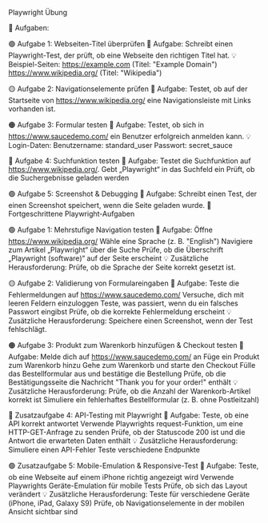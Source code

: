 Playwright Übung

📌 Aufgaben:


🟢 Aufgabe 1: Webseiten-Titel überprüfen
🔹 Aufgabe:
 Schreibt einen Playwright-Test, der prüft, ob eine Webseite den richtigen Titel hat.
 💡 Beispiel-Seiten:
https://example.com (Titel: "Example Domain")
https://www.wikipedia.org/ (Titel: "Wikipedia")


🟡 Aufgabe 2: Navigationselemente prüfen
🔹 Aufgabe:
 Testet, ob auf der Startseite von https://www.wikipedia.org/ eine Navigationsleiste mit Links vorhanden ist.

🟠 Aufgabe 3: Formular testen
🔹 Aufgabe:
 Testet, ob sich in https://www.saucedemo.com/ ein Benutzer erfolgreich anmelden kann.
 💡 Login-Daten:
 Benutzername: standard_user
 Passwort: secret_sauce


🔴 Aufgabe 4: Suchfunktion testen
🔹 Aufgabe:
 Testet die Suchfunktion auf https://www.wikipedia.org/.
Gebt „Playwright“ in das Suchfeld ein
Prüft, ob die Suchergebnisse geladen werden


🟢 Aufgabe 5: Screenshot & Debugging
🔹 Aufgabe:
 Schreibt einen Test, der einen Screenshot speichert, wenn die Seite geladen wurde.
📌 Fortgeschrittene Playwright-Aufgaben

🟢 Aufgabe 1: Mehrstufige Navigation testen
🔹 Aufgabe:
Öffne https://www.wikipedia.org/
Wähle eine Sprache (z. B. "English")
Navigiere zum Artikel „Playwright“ über die Suche
Prüfe, ob die Überschrift „Playwright (software)“ auf der Seite erscheint
💡 Zusätzliche Herausforderung: Prüfe, ob die Sprache der Seite korrekt gesetzt ist.


🟡 Aufgabe 2: Validierung von Formulareingaben
🔹 Aufgabe:
Teste die Fehlermeldungen auf https://www.saucedemo.com/
Versuche, dich mit leeren Feldern einzuloggen
Teste, was passiert, wenn du ein falsches Passwort eingibst
Prüfe, ob die korrekte Fehlermeldung erscheint
💡 Zusätzliche Herausforderung: Speichere einen Screenshot, wenn der Test fehlschlägt.


🟠 Aufgabe 3: Produkt zum Warenkorb hinzufügen & Checkout testen
🔹 Aufgabe:
Melde dich auf https://www.saucedemo.com/ an
Füge ein Produkt zum Warenkorb hinzu
Gehe zum Warenkorb und starte den Checkout
Fülle das Bestellformular aus und bestätige die Bestellung
Prüfe, ob die Bestätigungsseite die Nachricht "Thank you for your order!" enthält
💡 Zusätzliche Herausforderung:
Prüfe, ob die Anzahl der Warenkorb-Artikel korrekt ist
Simuliere ein fehlerhaftes Bestellformular (z. B. ohne Postleitzahl)


🔴 Zusatzaufgabe 4: API-Testing mit Playwright
🔹 Aufgabe:
Teste, ob eine API korrekt antwortet
Verwende Playwrights request-Funktion, um eine HTTP-GET-Anfrage zu senden
Prüfe, ob der Statuscode 200 ist und die Antwort die erwarteten Daten enthält
💡 Zusätzliche Herausforderung:
Simuliere einen API-Fehler
Teste verschiedene Endpunkte



🟢 Zusatzaufgabe 5: Mobile-Emulation & Responsive-Test
🔹 Aufgabe:
Teste, ob eine Webseite auf einem iPhone richtig angezeigt wird
Verwende Playwrights Geräte-Emulation für mobile Tests
Prüfe, ob sich das Layout verändert
💡 Zusätzliche Herausforderung:
Teste für verschiedene Geräte (iPhone, iPad, Galaxy S9)
Prüfe, ob Navigationselemente in der mobilen Ansicht sichtbar sind
